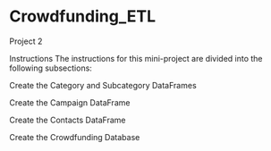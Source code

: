 # Crowdfunding_ETL
Project 2

Instructions
The instructions for this mini-project are divided into the following subsections:

Create the Category and Subcategory DataFrames

Create the Campaign DataFrame

Create the Contacts DataFrame

Create the Crowdfunding Database
